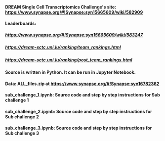#### DREAM Single Cell Transcriptomics Challenge's site: https://www.synapse.org/#!Synapse:syn15665609/wiki/582909
#### Leaderboards: 
##### https://www.synapse.org/#!Synapse:syn15665609/wiki/583247
##### https://dream-sctc.uni.lu/ranking/team_rankings.html
##### https://dream-sctc.uni.lu/ranking/post_team_rankings.html
#### Source is written in Python. It can be run in Jupyter Notebook.  
#### Data: ALL_files.zip at https://www.synapse.org/#!Synapse:syn16782362 
#### sub_challenge_1.ipynb: Source code and step by step instructions for Sub challenge 1
#### sub_challenge_2.ipynb: Source code and step by step instructions for Sub challenge 2
#### sub_challenge_3.ipynb: Source code and step by step instructions for Sub challenge 3
